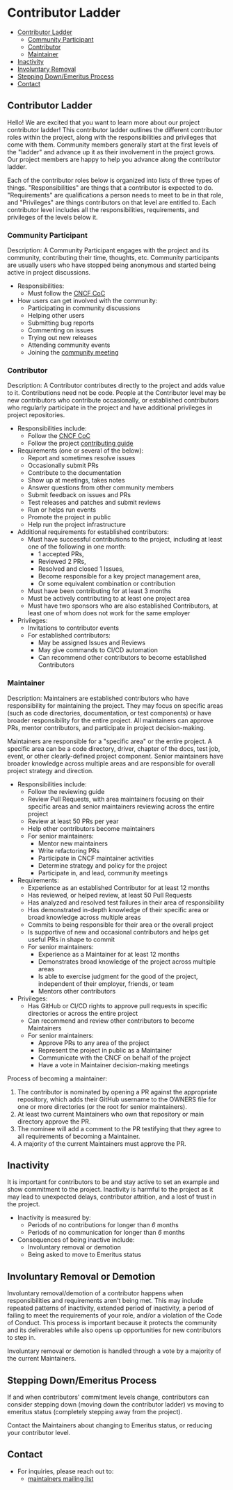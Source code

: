 # Contributor Ladder

* [Contributor Ladder](#contributor-ladder-1)
    * [Community Participant](#community-participant)
    * [Contributor](#contributor)
    * [Maintainer](#maintainer)
* [Inactivity](#inactivity)
* [Involuntary Removal](#involuntary-removal-or-demotion)
* [Stepping Down/Emeritus Process](#stepping-downemeritus-process)
* [Contact](#contact)


## Contributor Ladder

Hello! We are excited that you want to learn more about our project contributor ladder! This contributor ladder outlines the different contributor roles within the project, along with the responsibilities and privileges that come with them. Community members generally start at the first levels of the "ladder" and advance up it as their involvement in the project grows. Our project members are happy to help you advance along the contributor ladder.

Each of the contributor roles below is organized into lists of three types of things. "Responsibilities" are things that a contributor is expected to do. "Requirements" are qualifications a person needs to meet to be in that role, and "Privileges" are things contributors on that level are entitled to. Each contributor level includes all the responsibilities, requirements, and privileges of the levels below it.


### Community Participant
Description: A Community Participant engages with the project and its community, contributing their time, thoughts, etc. Community participants are usually users who have stopped being anonymous and started being active in project discussions.

* Responsibilities:
    * Must follow the [CNCF CoC](https://github.com/cncf/foundation/blob/main/code-of-conduct.md)
* How users can get involved with the community:
    * Participating in community discussions
    * Helping other users
    * Submitting bug reports
    * Commenting on issues
    * Trying out new releases
    * Attending community events
    * Joining the [community meeting](GOVERNANCE.md#meetings)


### Contributor
Description: A Contributor contributes directly to the project and adds value to it. Contributions need not be code. People at the Contributor level may be new contributors who contribute occasionally, or established contributors who regularly participate in the project and have additional privileges in project repositories.

* Responsibilities include:
    * Follow the [CNCF CoC](https://github.com/cncf/foundation/blob/main/code-of-conduct.md)
    * Follow the project [contributing guide](https://kube-burner.github.io/kube-burner/latest/contributing/)
* Requirements (one or several of the below):
    * Report and sometimes resolve issues
    * Occasionally submit PRs
    * Contribute to the documentation
    * Show up at meetings, takes notes
    * Answer questions from other community members
    * Submit feedback on issues and PRs
    * Test releases and patches and submit reviews
    * Run or helps run events
    * Promote the project in public
    * Help run the project infrastructure
* Additional requirements for established contributors:
    * Must have successful contributions to the project, including at least one of the following in one month:
        * 1 accepted PRs,
        * Reviewed 2 PRs,
        * Resolved and closed 1 Issues,
        * Become responsible for a key project management area,
        * Or some equivalent combination or contribution
    * Must have been contributing for at least 3 months
    * Must be actively contributing to at least one project area
    * Must have two sponsors who are also established Contributors, at least one of whom does not work for the same employer
* Privileges:
    * Invitations to contributor events
    * For established contributors:
        * May be assigned Issues and Reviews
        * May give commands to CI/CD automation
        * Can recommend other contributors to become established Contributors

### Maintainer
Description: Maintainers are established contributors who have responsibility for maintaining the project. They may focus on specific areas (such as code directories, documentation, or test components) or have broader responsibility for the entire project. All maintainers can approve PRs, mentor contributors, and participate in project decision-making.

Maintainers are responsible for a "specific area" or the entire project. A specific area can be a code directory, driver, chapter of the docs, test job, event, or other clearly-defined project component. Senior maintainers have broader knowledge across multiple areas and are responsible for overall project strategy and direction.

* Responsibilities include:
    * Follow the reviewing guide
    * Review Pull Requests, with area maintainers focusing on their specific areas and senior maintainers reviewing across the entire project
    * Review at least 50 PRs per year
    * Help other contributors become maintainers
    * For senior maintainers: 
        * Mentor new maintainers
        * Write refactoring PRs
        * Participate in CNCF maintainer activities  
        * Determine strategy and policy for the project
        * Participate in, and lead, community meetings
* Requirements:
    * Experience as an established Contributor for at least 12 months
    * Has reviewed, or helped review, at least 50 Pull Requests
    * Has analyzed and resolved test failures in their area of responsibility
    * Has demonstrated in-depth knowledge of their specific area or broad knowledge across multiple areas
    * Commits to being responsible for their area or the overall project
    * Is supportive of new and occasional contributors and helps get useful PRs in shape to commit
    * For senior maintainers:
        * Experience as a Maintainer for at least 12 months
        * Demonstrates broad knowledge of the project across multiple areas
        * Is able to exercise judgment for the good of the project, independent of their employer, friends, or team
        * Mentors other contributors
* Privileges:
    * Has GitHub or CI/CD rights to approve pull requests in specific directories or across the entire project
    * Can recommend and review other contributors to become Maintainers
    * For senior maintainers:
        * Approve PRs to any area of the project
        * Represent the project in public as a Maintainer
        * Communicate with the CNCF on behalf of the project
        * Have a vote in Maintainer decision-making meetings

Process of becoming a maintainer:
1. The contributor is nominated by opening a PR against the appropriate repository, which adds their GitHub username to the OWNERS file for one or more directories (or the root for senior maintainers).
2. At least two current Maintainers who own that repository or main directory approve the PR.
3. The nominee will add a comment to the PR testifying that they agree to all requirements of becoming a Maintainer.
4. A majority of the current Maintainers must approve the PR.

## Inactivity
It is important for contributors to be and stay active to set an example and show commitment to the project. Inactivity is harmful to the project as it may lead to unexpected delays, contributor attrition, and a lost of trust in the project.

* Inactivity is measured by:
    * Periods of no contributions for longer than *6* months
    * Periods of no communication for longer than *6* months
* Consequences of being inactive include:
    * Involuntary removal or demotion
    * Being asked to move to Emeritus status

## Involuntary Removal or Demotion

Involuntary removal/demotion of a contributor happens when responsibilities and requirements aren't being met. This may include repeated patterns of inactivity, extended period of inactivity, a period of failing to meet the requirements of your role, and/or a violation of the Code of Conduct. This process is important because it protects the community and its deliverables while also opens up opportunities for new contributors to step in.

Involuntary removal or demotion is handled through a vote by a majority of the current Maintainers.

## Stepping Down/Emeritus Process
If and when contributors' commitment levels change, contributors can consider stepping down (moving down the contributor ladder) vs moving to emeritus status (completely stepping away from the project).

Contact the Maintainers about changing to Emeritus status, or reducing your contributor level.

## Contact
* For inquiries, please reach out to:
    *  [maintainers mailing list](mailto:cncf-kube-burner-maintainers@lists.cncf.io)
